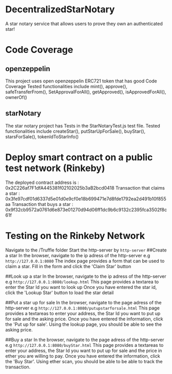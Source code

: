 # DecentralizedStarNotary
A star notary service that allows users to prove they own an authenticated star!

# Code Coverage
## openzeppelin
This project uses open openzeppelin ERC721 token that has good Code Coverage
Tested functionalities include mint(), approve(), safeTransferFrom(), SetApprovalForAll(), getApproved(), isApprovedForAll(), ownerOf()

## starNotary
The star notary project has Tests in the StarNotaryTest.js test file.
Tested functionalities include createStar(), putStarUpForSale(), buyStar(), starsForSale(), tokenIdToStarInfo()

# Deploy smart contract on a public test network (Rinkeby)
The deployed contract address is : 0x2C226af7F1dfA445381f02102025b3aB2bcd0418
Transaction that claims a star : 0x3fe97cdf01d6337d5e01d0e9cf0e18b699471e7d8fde1792ea2d491b10f855aa
Transaction that buys a star : 0x9f32cb9572a0761d6e873e01270d94d06ff1dc9b6c9132c2395fca3502f8c61f

# Testing on the Rinkeby Network
Navigate to the /Truffle folder
Start the http-server by
`
    http-server
`
##Create a star
In the browser, navigate to the ip adress of the http-server e.g
`
    http://127.0.0.1:8080
`
The index page provides a form that can be used to claim a star.
Fill in the form and click the 'Claim Star' button

##Look up a star
In the browser, navigate to the ip adress of the http-server e.g
`
    http://127.0.0.1:8080/lookup.html
`
This page provides a textarea to enter the Star Id you want to look up
Once you have entered the star id, click the 'Lookup Star' button to load the star detail

##Put a star up for sale
In the browser, navigate to the page adress of the http-server e.g
`
    http://127.0.0.1:8080/putupstarforsale.html
`
This page provides a textareas to enter your address, the Star Id you want to put up for sale and the asking price.
Once you have entered the information, click the 'Put up for sale'.
Using the lookup page, you should be able to see the asking price.

##Buy a star
In the browser, navigate to the page adress of the http-server e.g
`
    http://127.0.0.1:8080/buyStar.html
`
This page provides a textareas to enter your address, the Star Id you want to put up for sale and the price in ether you are willing to pay.
Once you have entered the information, click the 'Buy Star'.
Using ether scan, you should be able to be able to track the transaction.